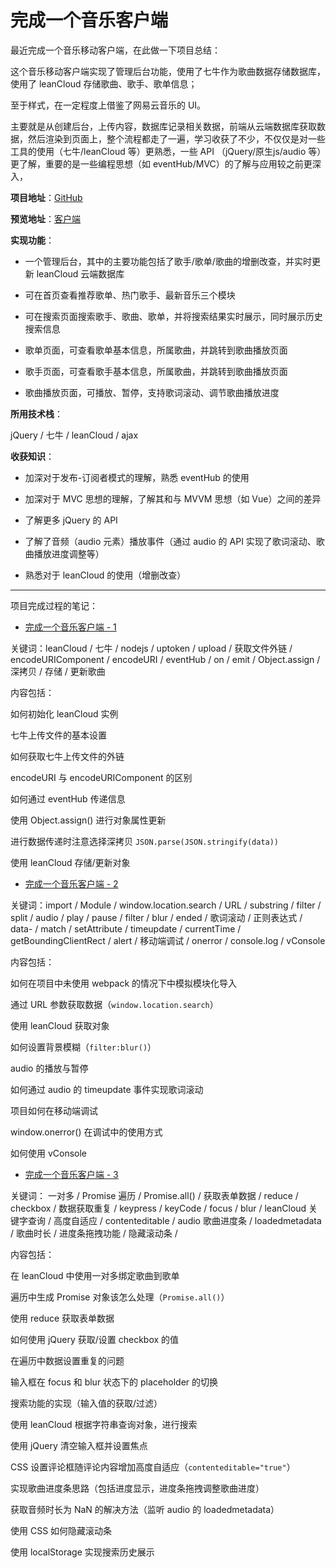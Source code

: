 # 完成一个音乐客户端

最近完成一个音乐移动客户端，在此做一下项目总结：

这个音乐移动客户端实现了管理后台功能，使用了七牛作为歌曲数据存储数据库，使用了 leanCloud 存储歌曲、歌手、歌单信息；

至于样式，在一定程度上借鉴了网易云音乐的 UI。

主要就是从创建后台，上传内容，数据库记录相关数据，前端从云端数据库获取数据，然后渲染到页面上，整个流程都走了一遍，学习收获了不少，不仅仅是对一些工具的使用（七牛/leanCloud 等）更熟悉，一些 API （jQuery/原生js/audio 等）更了解，重要的是一些编程思想（如 eventHub/MVC）的了解与应用较之前更深入，

**项目地址**：[GitHub](https://github.com/no1harm/Neteasy-music-demo)

**预览地址**：[客户端](x)

**实现功能**：

- 一个管理后台，其中的主要功能包括了歌手/歌单/歌曲的增删改查，并实时更新 leanCloud 云端数据库

- 可在首页查看推荐歌单、热门歌手、最新音乐三个模块

- 可在搜索页面搜索歌手、歌曲、歌单，并将搜索结果实时展示，同时展示历史搜索信息

- 歌单页面，可查看歌单基本信息，所属歌曲，并跳转到歌曲播放页面

- 歌手页面，可查看歌手基本信息，所属歌曲，并跳转到歌曲播放页面

- 歌曲播放页面，可播放、暂停，支持歌词滚动、调节歌曲播放进度

**所用技术栈**：

jQuery / 七牛 / leanCloud / ajax

**收获知识**：

- 加深对于发布-订阅者模式的理解，熟悉 eventHub 的使用

- 加深对于 MVC 思想的理解，了解其和与 MVVM 思想（如 Vue）之间的差异

- 了解更多 jQuery 的 API

- 了解了音频（audio 元素）播放事件（通过 audio 的 API 实现了歌词滚动、歌曲播放进度调整等）

- 熟悉对于 leanCloud 的使用（增删改查）

---

项目完成过程的笔记：

- [完成一个音乐客户端 - 1](https://github.com/no1harm/Neteasy-music-demo/blob/master/docs/1-1.md)

关键词：leanCloud / 七牛 / nodejs / uptoken / upload / 获取文件外链 / encodeURIComponent / encodeURI / eventHub / on / emit / Object.assign / 深拷贝 / 存储 / 更新歌曲

内容包括：

如何初始化 leanCloud 实例

七牛上传文件的基本设置

如何获取七牛上传文件的外链

encodeURI 与 encodeURIComponent 的区别

如何通过 eventHub 传递信息

使用 Object.assign() 进行对象属性更新

进行数据传递时注意选择深拷贝 `JSON.parse(JSON.stringify(data))`

使用 leanCloud 存储/更新对象

- [完成一个音乐客户端 - 2](https://github.com/no1harm/Neteasy-music-demo/blob/master/docs/1-2.md)

关键词：import / Module / window.location.search / URL / substring / filter / split / audio / play / pause / filter / blur / ended / 歌词滚动 / 正则表达式 / data- / match / setAttribute / timeupdate / currentTime / getBoundingClientRect / alert / 移动端调试 / onerror / console.log / vConsole

内容包括：

如何在项目中未使用 webpack 的情况下中模拟模块化导入

通过 URL 参数获取数据（`window.location.search`）

使用 leanCloud 获取对象

如何设置背景模糊（`filter:blur()`）

audio 的播放与暂停

如何通过 audio 的 timeupdate 事件实现歌词滚动

项目如何在移动端调试

window.onerror() 在调试中的使用方式

如何使用 vConsole

- [完成一个音乐客户端 - 3](https://github.com/no1harm/Neteasy-music-demo/blob/master/docs/1-3.md)

关键词： 一对多 / Promise 遍历 / Promise.all() / 获取表单数据 / reduce / checkbox / 数据获取重复 / keypress / keyCode / focus / blur / leanCloud 关键字查询 / 高度自适应 / contenteditable / audio 歌曲进度条 / loadedmetadata / 歌曲时长 / 进度条拖拽功能 / 隐藏滚动条 /

内容包括：

在 leanCloud 中使用一对多绑定歌曲到歌单

遍历中生成 Promise 对象该怎么处理（`Promise.all()`）

使用 reduce 获取表单数据

如何使用 jQuery 获取/设置 checkbox 的值

在遍历中数据设置重复的问题

输入框在 focus 和 blur 状态下的 placeholder 的切换

搜索功能的实现（输入值的获取/过滤）

使用 leanCloud 根据字符串查询对象，进行搜索

使用 jQuery 清空输入框并设置焦点

CSS 设置评论框随评论内容增加高度自适应（`contenteditable="true"`）

实现歌曲进度条思路（包括进度显示，进度条拖拽调整歌曲进度）

获取音频时长为 NaN 的解决方法（监听 audio 的 loadedmetadata）

使用 CSS 如何隐藏滚动条

使用 localStorage 实现搜索历史展示
